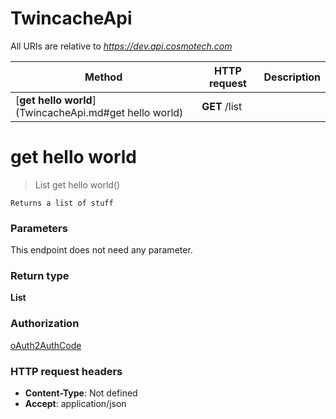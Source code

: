# TwincacheApi

All URIs are relative to *https://dev.api.cosmotech.com*

Method | HTTP request | Description
------------- | ------------- | -------------
[**get hello world**](TwincacheApi.md#get hello world) | **GET** /list | 


<a name="get hello world"></a>
# **get hello world**
> List get hello world()



    Returns a list of stuff

### Parameters
This endpoint does not need any parameter.

### Return type

**List**

### Authorization

[oAuth2AuthCode](../README.md#oAuth2AuthCode)

### HTTP request headers

- **Content-Type**: Not defined
- **Accept**: application/json

